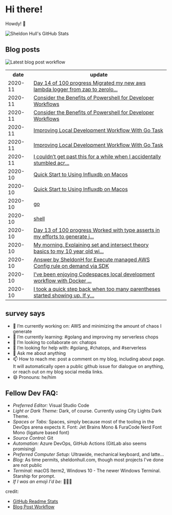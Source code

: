 # Hi there! 

Howdy! 👋 

![Sheldon Hull's GitHub Stats](https://github-readme-stats.vercel.app/api?username=sheldonhull&theme=tokyonight&count_private=true&show_icons=true)

## Blog posts

![Latest blog post workflow](https://github.com/sheldonhull/sheldonhull/workflows/Latest%20blog%20post%20workflow/badge.svg)
<table style="width:100%">
  <tr>
    <th>date</th>
    <th>update</th>
  </tr>
<!-- BLOG-POST-LIST:START -->
<tr><td>2020-11</td><td><a href="https://www.sheldonhull.com/microblog/go-r1-day-14/">Day 14 of 100 progress Migrated my new aws lambda logger from zap to zerolo...</a></td></tr>
<tr><td>2020-11</td><td><a href="https://www.sheldonhull.com/blog/consider-the-benefits-of-powershell-for-developer-workflows/">Consider the Benefits of Powershell for Developer Workflows</a></td></tr>
<tr><td>2020-11</td><td><a href="https://dev.to/sheldonhull/consider-the-benefits-of-powershell-for-developer-workflows-1o7i">Consider the Benefits of Powershell for Developer Workflows</a></td></tr>
<tr><td>2020-11</td><td><a href="https://www.sheldonhull.com/blog/improving-local-development-workflow-with-go-task/">Improving Local Development Workflow With Go Task</a></td></tr>
<tr><td>2020-11</td><td><a href="https://dev.to/sheldonhull/improving-local-development-workflow-with-go-task-4id2">Improving Local Development Workflow With Go Task</a></td></tr>
<tr><td>2020-11</td><td><a href="https://www.sheldonhull.com/microblog/unable-to-resolve-provider-aws-with-terraform-013/">I couldn&rsquo;t get past this for a while when I accidentally stumbled acr...</a></td></tr>
<tr><td>2020-10</td><td><a href="https://www.sheldonhull.com/blog/quick-start-to-using-influxdb-on-macos/">Quick Start to Using Influxdb on Macos</a></td></tr>
<tr><td>2020-10</td><td><a href="https://dev.to/sheldonhull/quick-start-to-using-influxdb-on-macos-1pkm">Quick Start to Using Influxdb on Macos</a></td></tr>
<tr><td>2020-10</td><td><a href="https://www.sheldonhull.com/docs/go/">go</a></td></tr>
<tr><td>2020-10</td><td><a href="https://www.sheldonhull.com/docs/shell/">shell</a></td></tr>
<tr><td>2020-10</td><td><a href="https://www.sheldonhull.com/microblog/go-r1-day-13/">Day 13 of 100 progress Worked with type asserts in my efforts to generate j...</a></td></tr>
<tr><td>2020-10</td><td><a href="https://www.sheldonhull.com/microblog/set-theory-basics-in-the-eyes-of-10-year-old/">My morning. Explaining set and intersect theory basics to my 10 year old wi...</a></td></tr>
<tr><td>2020-10</td><td><a href="https://stackoverflow.com/questions/64293409/execute-managed-aws-config-rule-on-demand-via-sdk/64340044#64340044">Answer by SheldonH for Execute managed AWS Config rule on demand via SDK</a></td></tr>
<tr><td>2020-10</td><td><a href="https://www.sheldonhull.com/microblog/ways-to-improve-codespaces-local-docker-experience/">I&rsquo;ve been enjoying Codespaces local development workflow with Docker ...</a></td></tr>
<tr><td>2020-10</td><td><a href="https://www.sheldonhull.com/microblog/keep-the-snippet-simple/">I took a quick step back when too many parentheses started showing up. If y...</a></td></tr>

<!-- BLOG-POST-LIST:END -->
</table>

## survey says 

- 🔭  I’m currently working on: AWS and minimizing the amount of chaos I generate
- 🌱  I’m currently learning: #golang and improving my serverless chops
- 👯  I’m looking to collaborate on: chatops
- 🤔  I’m looking for help with: #golang, #chatops, and #serverless
- 💬  Ask me about anything
- 📫  How to reach me: post a comment on my blog, including about page. It will automatically open a public github issue for dialogue on anything, or reach out on my blog social media links.
- 😄  Pronouns: he/him


## Fellow Dev FAQ:

- _Preferred Editor:_ Visual Studio Code
- _Light or Dark Theme:_ Dark, of course. Currently using City Lights Dark Theme.
- _Spaces or Tabs:_ Spaces, simply because most of the tooling in the DevOps arena expects it. Font: Jet Brains Mono & FuraCode Nerd Font Mono (ligature based font)
- _Source Control:_ Git
- _Automation:_ Azure DevOps, GitHub Actions (GitLab also seems promising)
- _Preferred Computer Setup:_ Ultrawide, mechanical keyboard, and latte...
- _Blog:_ As time permits, sheldonhull.com, though most projects I've done are not public 
- _Terminal:_ macOS Iterm2, Windows 10 - The newer Windows Terminal. Starship for prompt.
- _If I was an emoji I'd be:_ 🌮🌮🌮


credit:
* [GitHub Readme Stats](https://github.com/anuraghazra/github-readme-stats)
* [Blog Post Workflow](https://github.com/gautamkrishnar/blog-post-workflow)
